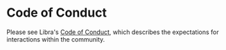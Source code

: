 # Code of Conduct

Please see Libra's
[Code of Conduct](https://developers.libra.org/docs/policies/code-of-conduct),
which describes the expectations for interactions within the community.
